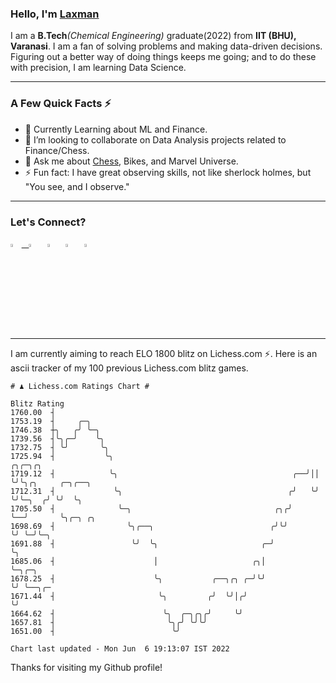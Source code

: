   ### Hello, I'm [Laxman](https://laxman-lakhan.github.io)

I am a **B.Tech**_(Chemical Engineering)_ graduate(2022) from **IIT (BHU), Varanasi**. I am a fan of solving problems and making data-driven decisions. Figuring out a better way of doing things keeps me going; and to do these with precision, I am learning Data Science. 

---

### A Few Quick Facts ⚡️

- 🧐 Currently Learning about ML and Finance.
- 👯 I’m looking to collaborate on Data Analysis projects related to Finance/Chess.
- 💬 Ask me about [Chess](https://lichess.org/@/YourKingIsInDanger), Bikes, and Marvel Universe.
- ⚡️ Fun fact: I have great observing skills, not like sherlock holmes, but "You see, and I observe."

---

### Let's Connect?

<a href="mailto:laxmansingh.lakhan@gmail.com"> <img src="https://img.icons8.com/fluent/48/000000/gmail.png" width="3.5%"/> &nbsp;
[<img src="https://img.icons8.com/color/48/000000/linkedin.png" width="3.5%"/>](https://www.linkedin.com/in/laxman-lakhan/)  &nbsp;
[<img src="https://img.icons8.com/fluent/48/000000/facebook-new.png" width="3.5%"/>](https://www.facebook.com/s.laxmanlakhan/)  &nbsp;
[<img src="https://img.icons8.com/fluent/48/000000/instagram-new.png" width="3.5%"/>](https://www.instagram.com/laxman.lakhan/)  &nbsp;
[<img src="https://img.icons8.com/color/48/000000/twitter.png" width="3.5%"/>](https://twitter.com/laxman__lakhan)  &nbsp;

 ---
  
I am currently aiming to reach ELO 1800 blitz on Lichess.com ⚡. Here is an ascii tracker of my 100 previous Lichess.com blitz games.

  ```
  # ♟︎ Lichess.com Ratings Chart #
  
  Blitz Rating
 1760.00  ┤
 1753.19  ┤     ╭─╮
 1746.38  ┼╮   ╭╯ ╰─╮
 1739.56  ┤╰╮╭─╯    ╰╮
 1732.75  ┤ ╰╯       ╰╮
 1725.94  ┤           ╰╮                                           ╭╮╭─╮╭╮
 1719.12  ┤            ╰╮                                       ╭──╯││ ╰╯╰╮╭╮     ╭─╮╭──╮
 1712.31  ┤             ╰╮                                     ╭╯   ╰╯    ╰╯╰─╮  ╭╯ ╰╯  ╰╮
 1705.50  ┤              ╰─╮                                ╭╮╭╯              ╰──╯       ╰╮╭─╮ ╭╮
 1698.69  ┤                ╰╮╭──╮                          ╭╯╰╯                           ╰╯ ╰─╯╰─╮
 1691.88  ┤                 ╰╯  ╰╮                       ╭─╯                                      ╰╮
 1685.06  ┤                      │                     ╭╮│                                         ╰─╮╭─╮
 1678.25  ┤                      ╰╮           ╭──╮╭╮ ╭─╯╰╯                                           ╰╯ ╰──╮╭─
 1671.44  ┤                       ╰╮         ╭╯  ╰╯│╭╯                                                     ╰╯
 1664.62  ┤                        ╰╮  ╭─╮╭╮╭╯     ╰╯
 1657.81  ┤                         ╰╮╭╯ ╰╯╰╯
 1651.00  ┤                          ╰╯

Chart last updated - Mon Jun  6 19:13:07 IST 2022  
  ```
  
  
Thanks for visiting my Github profile!
